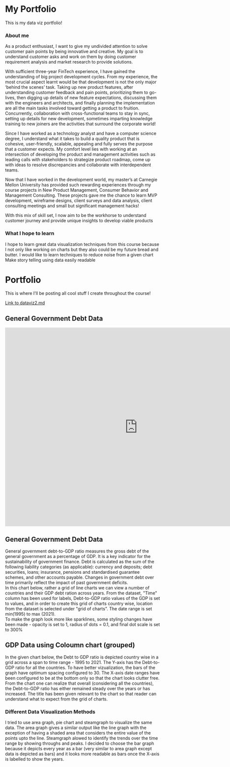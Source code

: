 # **My Portfolio**
This is my data viz portfolio!

### **About me**<br/>
As a product enthusiast, I want to give my undivided attention to solve customer pain points by being innovative and creative. My goal is to understand customer asks and work on them by doing customer requirement analysis and market research to provide solutions.

With sufficient three-year FinTech experience, I have gained the understanding of big project development cycles. From my experience, the most crucial aspect learnt would be that development is not the only major ‘behind the scenes’ task. Taking up new product features, after understanding customer feedback and pain points, prioritizing them to go-lives, then digging up details of new feature expectations, discussing them with the engineers and architects, and finally planning the implementation are all the main tasks involved toward getting a product to fruition. Concurrently, collaboration with cross-functional teams to stay in sync, setting up details for new development, sometimes imparting knowledge training to new joiners are the activities that surround the corporate world!  

Since I have worked as a technology analyst and have a computer science degree, I understand what it takes to build a quality product that is cohesive, user-friendly, scalable, appealing and fully serves the purpose that a customer expects. My comfort level lies with working at an intersection of developing the product and management activities such as leading calls with stakeholders to strategize product roadmap, come up with ideas to resolve discrepancies and collaborate with interdependent teams.

Now that I have worked in the development world, my master’s at Carnegie Mellon University has provided such rewarding experiences through my course projects in New Product Management, Consumer Behavior and Management Consulting. These projects gave me the chance to learn MVP development, wireframe designs, client surveys and data analysis, client consulting meetings and small but significant management hacks!

With this mix of skill set, I now aim to be the workhorse to understand customer journey and provide unique insights to develop viable products

### **What I hope to learn**<br/>
I hope to learn great data visualization techniques from this course because I not only like working on charts but they also could be my future bread and butter.
I would like to learn techniques to reduce noise from a given chart
Make story telling using data easily readable

# **Portfolio**<br/>
This is where I'll be posting all cool stuff I create throughout the course!

[Link to dataviz2.md](/dataviz2.md)

## **General Government Debt Data**<br/>

<iframe src="https://data.oecd.org/chart/6Ohj" width="860" height="645" style="border: 0" mozallowfullscreen="true" webkitallowfullscreen="true" allowfullscreen="true"><a href="https://data.oecd.org/chart/6Ohj" target="_blank">OECD Chart: General government debt, Total, % of GDP, Annual, 2018</a></iframe>


## **General Government Debt Data**<br/>
General government debt-to-GDP ratio measures the gross debt of the general government as a percentage of GDP. It is a key indicator for the sustainability of government finance. Debt is calculated as the sum of the following liability categories (as applicable): currency and deposits; debt securities, loans; insurance, pensions and standardised guarantee schemes, and other accounts payable. Changes in government debt over time primarily reflect the impact of past government deficits.<br/>
In this chart below, rather a grid of line charts we can view a number of countries and their GDP debt ration across years. From the dataset, "Time" column has been used for labels, Debt-to-GDP ratio values of the GDP is set to values, and in order to create this grid of charts country wise, location from the dataset is selected under "grid of charts". The date range is set min(1995) to max (2021).<br/>
To make the graph look more like sparklines, some styling changes have been made - opacity is set to 1, radius of dots = 0.1, and final dot scale is set to 300%<br/>


<div class="flourish-embed flourish-chart" data-src="visualisation/11156536"><script src="https://public.flourish.studio/resources/embed.js"></script></div>


## **GDP Data using Coloumn chart (grouped)**<br/>
In the given chart below, the Debt to GDP ratio is depicted country wise in a grid across a span to time range - 1995 to 2021. The Y-axis has the Debt-to-GDP ratio for all the countries. To have better vizualization, the bars of the graph have optimum spacing configured to 30. The X-axis date ranges have been configured to be at the bottom only so that the chart looks clutter free. From the chart one can realize that overall (considering all the countries), the Debt-to-GDP ratio has either remained steady over the years or has increased. The title has been given relevant to the chart so that reader can understand what to expect from the grid of charts. 
### **Different Data Visualization Methods**<br/>
I tried to use area graph, pie chart and steamgraph to visualize the same data. The area graph gives a similar output like the line graph with the exception of having a shaded area that considers the entire value of the points upto the line. Steamgraph alowed to identify the trends over the time range by showing throughs and peaks. I decided to choose the bar graph because it depicts every year as a bar (very similar to area graph except data is depicted as bars) and it looks more readable as bars once the X-axis is labelled to show the years. <br/>


<div class="flourish-embed flourish-chart" data-src="visualisation/11239161"><script src="https://public.flourish.studio/resources/embed.js"></script></div>


